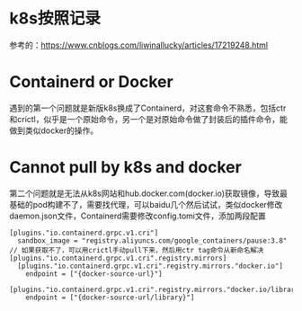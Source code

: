 # k8s按照记录
参考的：https://www.cnblogs.com/liwinallucky/articles/17219248.html

# Containerd or Docker
遇到的第一个问题就是新版k8s换成了Containerd，对这套命令不熟悉，包括ctr和crictl，似乎是一个原始命令，另一个是对原始命令做了封装后的插件命令，能做到类似docker的操作。

# Cannot pull by k8s and docker
第二个问题就是无法从k8s网站和hub.docker.com(docker.io)获取镜像，导致最基础的pod构建不了，需要找代理，可以baidu几个然后试试，类似docker修改daemon.json文件，Containerd需要修改config.tomi文件，添加两段配置
```
[plugins."io.containerd.grpc.v1.cri"]
  sandbox_image = "registry.aliyuncs.com/google_containers/pause:3.8" // 如果获取不了，可以用crictl手动pull下来，然后用ctr tag命令从新命名解决
[plugins."io.containerd.grpc.v1.cri".registry.mirrors]
  [plugins."io.containerd.grpc.v1.cri".registry.mirrors."docker.io"]
    endpoint = ["{docker-source-url}"]
  [plugins."io.containerd.grpc.v1.cri".registry.mirrors."docker.io/library"]
    endpoint = ["{docker-source-url/library}"]
```
